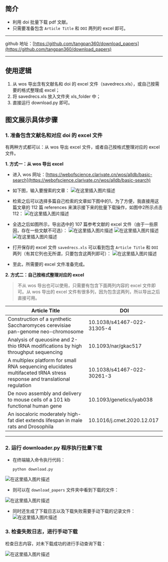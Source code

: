 ## 简介
* 利用 doi 批量下载 pdf 文献。
* 只需要准备包含 ``Article Title`` 和 ``DOI`` 两列的 excel 即可。

***
github 地址：[https://github.com/tangpan360/download_papers](https://github.com/tangpan360/download_papers)
***
## 使用逻辑
1. 从 wos 导出含有文献名和 doi 的 excel 文件（savedrecs.xls），或自己按需要的格式整理成 excel；
2. 将 savedrecs.xls 放入文件夹 xls_folder 中；
3. 直接运行 download.py 即可。

## 图文展示具体步骤
### 1. 准备包含文献名和对应 doi 的 excel 文件
有两种方式都可以：从 wos 导出 excel 文件，或者自己按格式整理对应的 excel 文件。

**1. 方式一：从 wos 导出 excel**
* 进入 wos 网址：[https://webofscience.clarivate.cn/wos/alldb/basic-search](https://webofscience.clarivate.cn/wos/alldb/basic-search)

* 如下图，输入要搜索的文章：
![在这里插入图片描述](https://i-blog.csdnimg.cn/direct/1a48fbc2fa464c61b67fd46d5da19ed9.png)
* 检索之后可以选择多篇自己检索的文章如下图中的1，为了方便，我直接用这篇文章的 112 篇 references 来演示接下来的批量下载操作，如图中2所示点击 112：
![在这里插入图片描述](https://i-blog.csdnimg.cn/direct/5c110e01b4fb4e26bc4b553d338f3659.png)
* 全选之后如图所示，导出选中的 107 篇参考文献的 excel 文件（由于一些原因，存在一些文献不可选）： ![在这里插入图片描述](https://i-blog.csdnimg.cn/direct/96f12de7199047488e8e8ab1a7004eaa.png)
![在这里插入图片描述](https://i-blog.csdnimg.cn/direct/eecbe34880a84b3c831cab4ed5705701.png)
![在这里插入图片描述](https://i-blog.csdnimg.cn/direct/d54e93663d2643cba52790282e593b6a.png)
* 打开保存的 excel 文件 ``savedrecs.xls`` 可以看到包含 ``Article Title`` 和 ``DOI`` 两列（有其它列也无所谓，只要包含这两列即可）：
![在这里插入图片描述](https://i-blog.csdnimg.cn/direct/3fb6bb313ce34cd4b845058224bf44a5.png)
* 至此，所需要的 excel 文件准备完成。


**2. 方式二：自己按格式整理对应的 excel**
> 不从 wos 导出也可以使用，只需要有包含下面两列内容的 excel 文件即可。从 wos 导出的 excel 文件有很多列，因为包含这两列，所以导出之后直接可用。

| Article Title                                                                 | DOI         |
|-------------------------------------------------------------------------------|-----------------------|
| Construction of a synthetic Saccharomyces cerevisiae pan-genome neo-chromosome | 10.1038/s41467-022-31305-4 |
| Analysis of queuosine and 2-thio tRNA modifications by high throughput sequencing | 10.1093/nar/gkac517 |
| A multiplex platform for small RNA sequencing elucidates multifaceted tRNA stress response and translational regulation | 10.1038/s41467-022-30261-3 |
| De novo assembly and delivery to mouse cells of a 101 kb functional human gene | 10.1093/genetics/iyab038              |
| An isocaloric moderately high-fat diet extends lifespan in male rats and Drosophila | 10.1016/j.cmet.2020.12.017       |

***

### 2. 运行 downloader.py 程序执行批量下载

* 在终端输入命令执行代码：
	```bash
	python download.py
	```
![在这里插入图片描述](https://i-blog.csdnimg.cn/direct/d3373445c7ee4744ae65cc474f8c6f77.png)
* 则可以在 ``download_papers`` 文件夹中看到下载的文件：


![在这里插入图片描述](https://i-blog.csdnimg.cn/direct/51eeb713dc184755bb94e6bfc5c2c91d.png)
* 同时还生成了下载日志以及下载失败需要手动下载的记录文件：
![在这里插入图片描述](https://i-blog.csdnimg.cn/direct/0392b5145216444486c56a137c198c1c.png)
### 3. 检查失败日志，进行手动下载
检查日志内容，对未下载成功的进行手动查询下载：

![在这里插入图片描述](https://i-blog.csdnimg.cn/direct/2e958a38359f488289e8e07b28bf259c.png)


